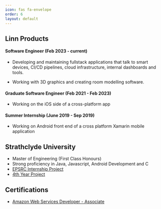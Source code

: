 ```yaml
---
icon: fas fa-envelope
order: 6
layout: default
---
```


## <b>Linn Products</b>

#### Software Engineer (Feb 2023 - current)

- Developing and maintaining fullstack applications that talk to smart devices, CI/CD pipelines, cloud infrastructure, internal dashboards and tools. 

- Working with 3D graphics and creating room modelling software.

#### Graduate Software Engineer (Feb 2021 - Feb 2023)

- Working on the iOS side of a cross-platform app

#### Summer Internship (June 2019 - Sep 2019)

- Working on Android front end of a cross platform Xamarin mobile application


## <b>Strathclyde University</b>

- Master of Engineering (First Class Honours)
- Strong proficiency in Java, Javascript, Android Development and C
- [EPSRC Internship Project](/posts/cancer-helpmate/)
- [4th Year Project](/posts/gaming-for-health/)


## <b>Certifications</b>
- [Amazon Web Services Developer - Associate](https://www.credly.com/badges/1c45dc95-3d59-43e7-a0a6-065efc31b129/linked_in?t=swh8kc)




